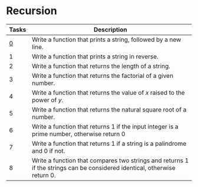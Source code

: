# Recursion

| Tasks | Description |
| ---| --- |
| [0](https://github.com/sayedali1/alx-low_level_programming/blob/master/0x08-recursion/0-puts_recursion.c) | Write a function that prints a string, followed by a new line. |
| 1 | Write a function that prints a string in reverse. |
| 2 | Write a function that returns the length of a string. |
| 3 | Write a function that returns the factorial of a given number. |
| 4 | Write a function that returns the value of *x* raised to the power of *y*. |
| 5 | Write a function that returns the natural square root of a number. |
| 6 | Write a function that returns 1 if the input integer is a prime number, otherwise return 0 |
| 7 | Write a function that returns 1 if a string is a palindrome and 0 if not. |
| 8 | Write a function that compares two strings and returns 1 if the strings can be considered identical, otherwise return 0.|
